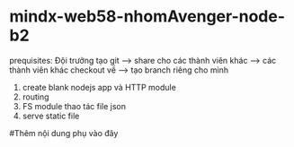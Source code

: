 # mindx-web58-nhomAvenger-node-b2
prequisites: Đội trưởng tạo git --> share cho các thành viên khác --> các thành viên khác checkout về --> tạo branch riêng cho mình

1. create blank nodejs app  và HTTP module
2. routing
3. FS module thao tác file json
4. serve static file

#Thêm nội dung phụ vào đây